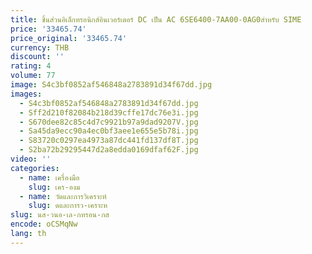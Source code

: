 ```yaml
---
title: ชิ้นส่วนอิเล็กทรอนิกส์อินเวอร์เตอร์ DC เป็น AC 6SE6400-7AA00-0AG0สำหรับ SIME
price: '33465.74'
price_original: '33465.74'
currency: THB
discount: ''
rating: 4
volume: 77
image: S4c3bf0852af546848a2783891d34f67dd.jpg
images:
  - S4c3bf0852af546848a2783891d34f67dd.jpg
  - Sff2d210f82084b218d39cffe17dc76e3i.jpg
  - S670dee82c85c4d7c9921b97a9dad9207V.jpg
  - Sa45da9ecc90a4ec0bf3aee1e655e5b78i.jpg
  - S83720c0297ea4973a87dc441fd137df8T.jpg
  - S2ba72b29295447d2a8edda0169dfaf62F.jpg
video: ''
categories:
  - name: เครื่องมือ
    slug: เคร-องม
  - name: วัดและการวิเคราะห์
    slug: ดและการว-เคราะห
slug: นส-วนอ-เล-กทรอน-กส
encode: oCSMqNw
lang: th
---
```

  